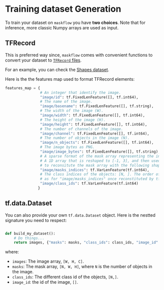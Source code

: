 # Training dataset Generation

To train your dataset on `maskflow` you have **two choices**. Note that for inference, more classic Numpy arrays are used as input.

## TFRecord

This is preferred way since, `maskflow` comes with convenient functions to convert your dataset to [`TFRecord` files](https://www.tensorflow.org/api_docs/python/tf/data/TFRecordDataset). 

For an example, you can check the [Shapes dataset](./Shapes/Shapes.ipynb).

Here is the the features map used to format TFRecord elements:

```python
features_map = {
                # An integer that identify the image.
                "image/id": tf.FixedLenFeature([], tf.int64),
                # The name of the image.
                "image/basename": tf.FixedLenFeature([], tf.string),
                # The width of the image (W).
                "image/width": tf.FixedLenFeature([], tf.int64),
                # The height of the image (H).
                "image/height": tf.FixedLenFeature([], tf.int64),
                # The number of channels of the image.
                "image/channel": tf.FixedLenFeature([], tf.int64),
                # The number of objects in the image (N).
                "image/n_objects": tf.FixedLenFeature([], tf.int64),
                # The image bytes as PNG.
                "image/image_bytes": tf.FixedLenFeature([], tf.string),
                # A sparse format of the mask array representing the indices of positive pixels.
                # A 1D array that is reshaped to [-1, 3], and then used by tf.sparse_tensor_to_dense(),
                # to reconsitute the mask array with the following shape [N, W, H].
                "image/masks_indices": tf.VarLenFeature(tf.int64),
                # The class indices of the objects: [N, ]. The order of the objects need to be the same
                # as for "image/masks_indices" once reconstituted by tf.sparse_tensor_to_dense().
                "image/class_ids": tf.VarLenFeature(tf.int64)
               }
```

## tf.data.Dataset

You can also provide your own `tf.data.Dataset` object. Here is the nestted signature you need to respect:

```python

def build_my_dataset():
    # Do things...
    return images, {"masks": masks, "class_ids": class_ids, "image_id": features['image/id']}
```

where:

- `images`: The image array, `[W, H, C]`.
- `masks`: The mask array, `[N, W, H]`, where `N` is the number of objects in the image.
- `class_ids`: The different class id of the objects, `[N,]`.
- `image_id`: the id of the image, `[]`.